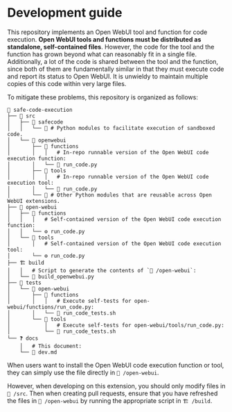 # Development guide

This repository implements an Open WebUI tool and function for code execution.
**Open WebUI tools and functions must be distributed as standalone,
self-contained files**. However, the code for the tool and the function has
grown beyond what can reasonably fit in a single file. Additionally, a lot
of the code is shared between the tool and the function, since both of them
are fundamentally similar in that they must execute code and report its
status to Open WebUI. It is unwieldy to maintain multiple copies of this code
within very large files.

To mitigate these problems, this repository is organized as follows:

```
🌲 safe-code-execution
├── 🍝 src
│   ├── 📂 safecode
│   │   └── 🐍 # Python modules to facilitate execution of sandboxed code.
│   └── 📂 openwebui
│       ├── 📂 functions
│       │   │   # In-repo runnable version of the Open WebUI code execution function:
│       │   └── 🐍 run_code.py  
│       ├── 📂 tools
│       │   │   # In-repo runnable version of the Open WebUI code execution tool:
│       │   └── 🐍 run_code.py
│       └── 🐍 # Other Python modules that are reusable across Open WebUI extensions.
├── 🚢 open-webui
│   ├── 📂 functions
│   │   │   # Self-contained version of the Open WebUI code execution function:
│   │   └── ⚙️ run_code.py
│   └── 📂 tools
│       │   # Self-contained version of the Open WebUI code execution tool:
│       └── ⚙️ run_code.py
├── 🏗️ build
│   │   # Script to generate the contents of `🚢 /open-webui`:
│   └── 🐍 build_openwebui.py
├── 🧪 tests
│   └── 📂 open-webui
│       ├── 📂 functions
│       │   │   # Execute self-tests for open-webui/functions/run_code.py:
│       │   └── 📜 run_code_tests.sh
│       └── 📂 tools
│           │   # Execute self-tests for open-webui/tools/run_code.py:
│           └── 📜 run_code_tests.sh
└── ❓ docs
    │   # This document:
    └── 📃 dev.md
```

When users want to install the Open WebUI code execution function or tool,
they can simply use the file directly in `🚢 /open-webui`.

However, when developing on this extension, you should only modify files in
`🍝 /src`. Then when creating pull requests, ensure that you have refreshed the
files in `🚢 /open-webui` by running the appropriate script in `🏗️ /build`.
